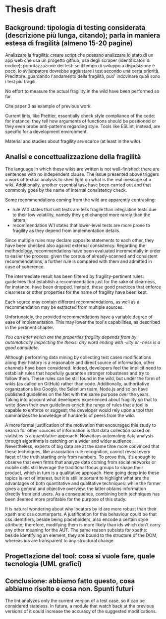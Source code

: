 # Thesis draft

## Background: tipologia di testing considerata (descrizione più lunga, citando); parla in maniera estesa di fragilità (almeno 15-20 pagine)

Analizzare la fragilità: creare script che possano analizzare lo stato di un app web che usa un progetto github; usa degli scraper (identificatori di codice); prioritazzazione dei test: se il tempo di sviluppo a disposizione è poco, lo sviluppatore dovrebbe aggiustare i test secondo una certa priorità. Predittore: guardando l'andamento della fragilità, puo' indovinare quali sono i test più fragili.

No effort to measure the actual fragility in the wild have been performed so far.

Cite paper 3 as example of previous work.

Current lints, like Prettier, essentially check style compliance of the code: for instance, they tell how arguments of functions should be positioned or they even probe anti-patterns regarding style. Tools like ESLint, instead, are specific for a development environment.

Material and studies about fragility are scarce (at least in the wild).

## Analisi e concettualizzazione della fragilità

The language in which these wikis are written is not well-finished: there are sentences with no independent clause.
The issue presented above triggers a work of textual analysis to shed light on what is the real message of a wiki.
Additionally, another essential task have been carried out and that commonly goes by the name of internal consistency check.

Some recommendations coming from the wild are apparently contrasting:

- rule W.0 states that unit tests are less fragile than integration tests due to their low volatility, namely they get changed more rarely than the latters;
- recommendation W.1 states that lower-level tests are more prone to fragility as they depend from implementation details.

Since multiple rules may declare opposite statements to each other, they have been checked also against external consistency. Regarding the methodology, recommendations have been evaluated incrementally in order to easier the process: given the corpus of already-scanned and consistent recommendations, a further rule is compared with them and admitted in case of coherence.

The intermediate result has been filtered by fragility-pertinent rules: guidelines that establish a recommendation just for the sake of clearness, for instance, have been dropped. Instead, those good practices that enforce clearness or other properties for the name of fragility have been kept.

Each source may contain different recommendations, as well as a recommendation may be extracted from multiple sources.

Unfortunately, the provided recommendations have a variable degree of ease of implementation. This may lower the tool's capabilities, as described in the pertinent chapter.

*You can infer which are the properties fragility depends from by automatically inspecting the thesis: any word ending with -ility or -ness is a good candidate*.

Although performing data mining by collecting test cases modifications along their history is a reasonable and direct source of information, other channels have been considered. Indeed, developers feel the implicit need to establish rules that hopefully guarantee stronger robustness and try to follow them. These rules can be still found in the wild, but under the form of wikis (as called on GitHub) rather than code. Additionally, authoritative organizations like Google, the Selenium team, Node.js and so on have published guidelines on the Net with the same purpose over the years. Taking into account what developers experienced about fragility so that to write down their own guidelines enrich the range of rules that a tool is capable to enforce or suggest; the developer would rely upon a tool that summarizes the knowledge of hundreds of peers from the wild.

A more formal justification of the motivation that encouraged this study to search for other sources of information is that data collection based on statistics is a quantitative approach. Nowadays automating data analysis through algorithms is catching on a wider and wider audience. Nevertheless, experts of big data are at the same time more convinced that these techniques, like association rule recognition, cannot reveal every facet of the truth starting only from numbers. To prove this, it's enough to observe that even firms that analyze data coming from social networks or mobile cells still leverage the traditional focus groups to shape their product, which in turn is a qualitative approach.
Here going deep into these topics is not of interest, but it is still important to highlight what are the advantages of both quantitative and qualitative techniques: while the former gives a general and objective overview, the latter obtains information directly from end users.
As a consequence, combining both techniques has been deemed more profitable for the purpose of this study.

It is natural wondering about why locators by id are more robust than their xpath and css counterparts. A justification for this behaviour could be that css identifiers, beside being placeholders, also encode a certain style attribute; therefore, modifying them is more likely than ids which don't carry any other meaning for the AUT. The same reason subsists for xpaths: beside identifying an element, they are bound to the structure of the DOM, whereas ids are transparent to any structural change.

## Progettazione del tool: cosa si vuole fare, quale tecnologia (UML grafici)



## Conclusione: abbiamo fatto questo, cosa abbiamo risolto e cosa non. Spunti futuri

The lint analyzes only the current version of a test case, so it can be considered stateless. In future, a module that watch back at the previous versions of it could increase the accuracy of the suggested modifications.
